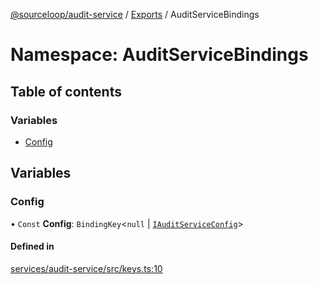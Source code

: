 [@sourceloop/audit-service](../README.md) / [Exports](../modules.md) / AuditServiceBindings

# Namespace: AuditServiceBindings

## Table of contents

### Variables

- [Config](AuditServiceBindings.md#config)

## Variables

### Config

• `Const` **Config**: `BindingKey`<``null`` \| [`IAuditServiceConfig`](../interfaces/IAuditServiceConfig.md)\>

#### Defined in

[services/audit-service/src/keys.ts:10](https://github.com/sourcefuse/loopback4-microservice-catalog/blob/77bb890a2/services/audit-service/src/keys.ts#L10)
